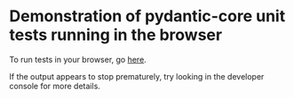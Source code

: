# Demonstration of pydantic-core unit tests running in the browser

To run tests in your browser, go
[here](https://githubproxy.samuelcolvin.workers.dev/pydantic/pydantic-core/blob/main/wasm-preview-v0.25/index.html).

If the output appears to stop prematurely, try looking in the developer console for more details.
